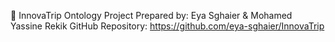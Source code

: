 🧠 InnovaTrip Ontology Project
Prepared by:
Eya Sghaier & Mohamed Yassine Rekik
GitHub Repository: https://github.com/eya-sghaier/InnovaTrip